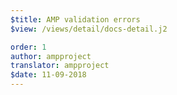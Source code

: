 ```yaml
---
$title: AMP validation errors
$view: /views/detail/docs-detail.j2

order: 1
author: ampproject
translator: ampproject
$date: 11-09-2018
---
```

